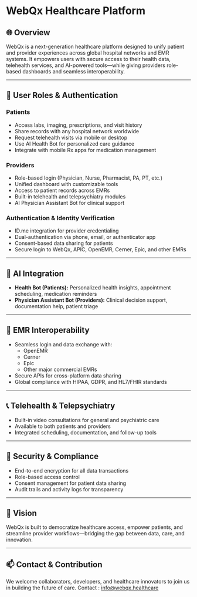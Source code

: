 
# WebQx Healthcare Platform

## 🌐 Overview
WebQx is a next-generation healthcare platform designed to unify patient and provider experiences across global hospital networks and EMR systems. It empowers users with secure access to their health data, telehealth services, and AI-powered tools—while giving providers role-based dashboards and seamless interoperability.

---

## 👥 User Roles & Authentication

### Patients
- Access labs, imaging, prescriptions, and visit history
- Share records with any hospital network worldwide
- Request telehealth visits via mobile or desktop
- Use AI Health Bot for personalized care guidance
- Integrate with mobile Rx apps for medication management

### Providers
- Role-based login (Physician, Nurse, Pharmacist, PA, PT, etc.)
- Unified dashboard with customizable tools
- Access to patient records across EMRs
- Built-in telehealth and telepsychiatry modules
- AI Physician Assistant Bot for clinical support

### Authentication & Identity Verification
- ID.me integration for provider credentialing
- Dual-authentication via phone, email, or authenticator app
- Consent-based data sharing for patients
- Secure login to WebQx, APIC, OpenEMR, Cerner, Epic, and other EMRs

---

## 🧠 AI Integration

- **Health Bot (Patients):** Personalized health insights, appointment scheduling, medication reminders
- **Physician Assistant Bot (Providers):** Clinical decision support, documentation help, patient triage

---

## 🏥 EMR Interoperability

- Seamless login and data exchange with:
  - OpenEMR
  - Cerner
  - Epic
  - Other major commercial EMRs
- Secure APIs for cross-platform data sharing
- Global compliance with HIPAA, GDPR, and HL7/FHIR standards

---

## 📞 Telehealth & Telepsychiatry

- Built-in video consultations for general and psychiatric care
- Available to both patients and providers
- Integrated scheduling, documentation, and follow-up tools

---

## 🔐 Security & Compliance

- End-to-end encryption for all data transactions
- Role-based access control
- Consent management for patient data sharing
- Audit trails and activity logs for transparency

---

## 🚀 Vision

WebQx is built to democratize healthcare access, empower patients, and streamline provider workflows—bridging the gap between data, care, and innovation.

---

## 📫 Contact & Contribution

We welcome collaborators, developers, and healthcare innovators to join us in building the future of care.
Contact : info@webqx.healthcare

